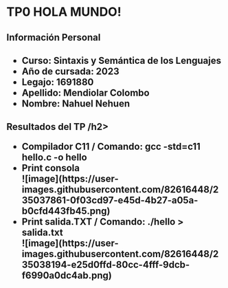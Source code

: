 <!DOCTYPE html>
<html>
<head>
	
</head>
<body>
	<h1>TP0 HOLA MUNDO!</h1>

<h2>Información Personal<h2>
<ul>
	<li>Curso: Sintaxis y Semántica de los Lenguajes</li>
	<li>Año de cursada: 2023</li>
	<li>Legajo: 1691880 </li>
	<li>Apellido: Mendiolar Colombo</li>
	<li>Nombre: Nahuel Nehuen</li>
</ul>

<h2>Resultados del TP /h2>
<ul>
<li>Compilador C11 / Comando: gcc -std=c11 hello.c -o hello</li>
<li>Print consola</li>
![image](https://user-images.githubusercontent.com/82616448/235037861-0f03cd97-e45d-4b27-a05a-b0cfd443fb45.png)
<li>Print salida.TXT / Comando: ./hello > salida.txt </li>
![image](https://user-images.githubusercontent.com/82616448/235038194-e25d0ffd-80cc-4fff-9dcb-f6990a0dc4ab.png)

</ul>

</body>
</html>
